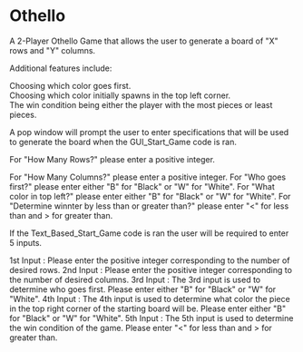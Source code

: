 # Othello
A 2-Player Othello Game that allows the user to generate a board of "X" rows and "Y" columns.

Additional features include:

Choosing which color goes first.  
Choosing which color initially spawns in the top left corner.  
The win condition being either the player with the most pieces or least pieces.

A pop window will prompt the user to enter specifications that will be used to generate the board when the GUI_Start_Game code is ran.

For "How Many Rows?" please enter a positive integer.

For "How Many Columns?" please enter a positive integer.
For "Who goes first?" please enter either "B" for "Black" or "W" for "White".
For "What color in top left?" please enter  either "B" for "Black" or "W" for "White".
For "Determine winnter by less than or greater than?" please enter "<" for less than and > for greater than.

If the Text_Based_Start_Game code is ran the user will be required to enter 5 inputs.

1st Input : Please enter the positive integer corresponding to the number of desired rows. 
2nd Input : Please enter the positive integer corresponding to the number of desired columns. 
3rd Input : The 3rd input is used to determine who goes first.  Please enter either "B" for "Black" or "W" for "White".
4th Input : The 4th input is used to determine what color the piece in the top right corner of the starting board will be. Please enter either "B" for "Black" or "W" for "White".
5th Input : The 5th input is used to determine the win condition of the game.  Please enter "<" for less than and > for greater than.
